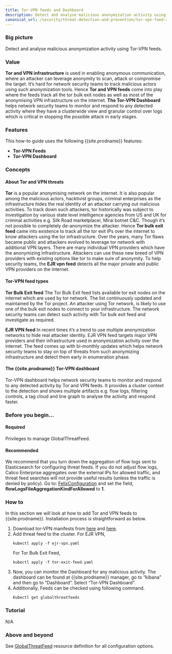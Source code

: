 ```yaml
---
title: Tor-VPN feeds and Dashboard 
description: Detect and analyse malicious anonymization activity using Tor-VPN feeds.
canonical_url: /security/threat-detection-and-prevention/tor-vpn-feed-and-dashboard.md
---
```


### Big picture

Detect and analyse malicious anonymization activity using Tor-VPN feeds.

### Value

**Tor and VPN infrastructure** is used in enabling anonymous communication, where an attacker can leverage anonymity to scan, attack or compromise the target. It’s hard for network security teams to track malicious actors using such anonymization tools. Hence **Tor and VPN feeds** come into play where the feeds track all the tor bulk exit nodes as well as most of the anonymising VPN infrastructure on the internet. **The Tor-VPN Dashboard** helps network security teams to monitor and respond to any detected activity where they have a clusterwide view and granular control over logs which is critical in stopping the possible attack in early stages.

### Features

This how-to guide uses the following {{site.prodname}} features:
- **Tor-VPN Feeds**
- **Tor-VPN Dashboard**

### Concepts

#### About Tor and VPN threats

**Tor** is a popular anonymising network on the internet. It is also popular among the malicious actors, hacktivist groups, criminal enterprises as the infrastructure hides the real identity of an attacker carrying out malicious activities. To track down such attackers, tor historically was subject to investigation by various state level intelligence agencies from US and UK for criminal activities e.g. Silk Road marketplacei, Mirai botnet C&C. Though it’s not possible to completely de-anonymize the attacker. Hence **Tor bulk exit feed** came into existence to track all the tor exit IPs over the internet to know attackers using the tor infrastructure. 
Over the years, many Tor flaws became public and attackers evolved to leverage tor network with additional VPN layers. There are many individual VPN providers which have the anonymizing infrastructure. Attackers can use these new breed of VPN providers with existing options like tor to make sure of anonymity. To help security teams, the **EJR vpn feed** detects all the major private and public VPN providers on the internet.


#### Tor-VPN feed types

**Tor Bulk Exit feed**
The Tor Bulk Exit feed lists available tor exit nodes on the internet which are used by tor network. The list continuously updated and maintained by the Tor project. An attacker using Tor network, is likely to use one of the bulk exit nodes to connect to your infrastructure. The network security teams can detect such activity with Tor bulk exit feed and investigate as required. 

**EJR VPN feed**
In recent times it’s a trend to use multiple anonymization networks to hide real attacker identity. EJR VPN feed targets major VPN providers and their infrastructure used in anonymization activity over the internet. The feed comes up with bi-monthly updates which helps network security teams to stay on top of threats from such anonymizing infrastructure and detect them early in enumeration phase.

#### The {{site.prodname}} Tor-VPN dashboard

Tor-VPN dashboard helps network security teams to monitor and respond to any detected activity by Tor and VPN feeds. It provides a cluster context to the detection and shows multiple artifacts e.g. flow logs, filtering controls, a tag cloud and line graph to analyse the activity and respond faster.

### Before you begin...

#### Required

Privileges to manage GlobalThreatFeed.

#### Recommended

We recommend that you turn down the aggregation of flow logs sent to Elasticsearch for configuring threat feeds. If you do not adjust flow logs, Calico Enterprise aggregates over the external IPs for allowed traffic, and threat feed searches will not provide useful results (unless the traffic is denied by policy). Go to: [FelixConfiguration]({{site.baseurl}}/reference/resources/felixconfig) and set the field, **flowLogsFileAggregationKindForAllowed** to **1**.

### How to

In this section we will look at how to add Tor and VPN feeds to {{site.prodname}}. Installation process is straightforward as below.

1. Download tor-VPN manifests from [here]({{site.baseurl}}/manifests/threatdef/ejr-vpn.yaml) and [here]({{site.baseurl}}/manifests/threatdef/tor-exit-feed.yaml).
2. Add threat feed to the cluster.
   For EJR VPN,
   ```shell
   kubectl apply -f ejr-vpn.yaml
   ```
   For Tor Bulk Exit Feed,
   ```shell
   kubectl apply -f tor-exit-feed.yaml
   ```
3. Now, you can monitor the Dashboard for any malicious activity. The dashboard can be found at {{site.prodname}} manager, go to “kibana” and then go to “Dashboard”. Select “Tor-VPN Dashboard”.
4. Additionally, Feeds can be checked using following command.
   ```shell
   Kubectl get globalthreatfeeds 
   ```

### Tutorial

N/A

### Above and beyond

See [GlobalThreatFeed]({{site.baseurl}}/reference/resources/globalthreatfeed) resource definition for all configuration options.

